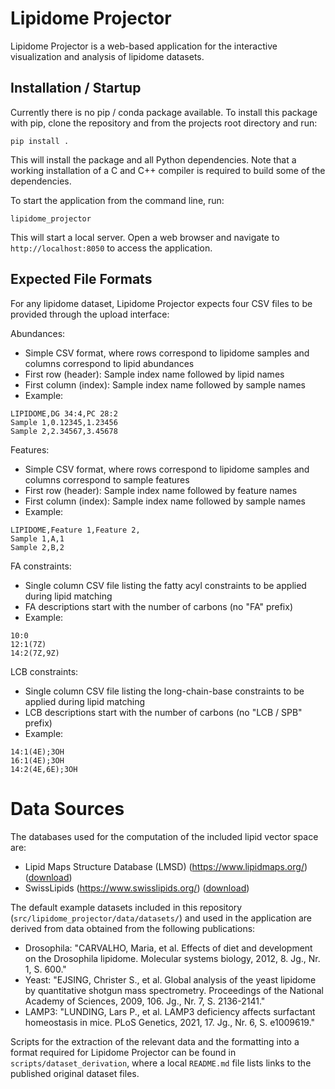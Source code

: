 # Lipidome Projector

Lipidome Projector is a web-based application for the interactive visualization and analysis of lipidome datasets.

## Installation / Startup

Currently there is no pip / conda package available. To install this package with pip, clone the repository and from the projects root directory and run:

```pip install .```

This will install the package and all Python dependencies. Note that a working installation of a C and C++ compiler is required to build some of the dependencies.

To start the application from the command line, run:

```lipidome_projector```

This will start a local server. Open a web browser and navigate to
```http://localhost:8050``` to access the application.

## Expected File Formats

For any lipidome dataset, Lipidome Projector expects four CSV files to be provided through the upload interface:

Abundances:

- Simple CSV format, where rows correspond to lipidome samples and columns correspond to lipid abundances
- First row (header): Sample index name followed by lipid names
- First column (index): Sample index name followed by sample names
- Example:

```
LIPIDOME,DG 34:4,PC 28:2
Sample 1,0.12345,1.23456
Sample 2,2.34567,3.45678
```

Features:

- Simple CSV format, where rows correspond to lipidome samples and columns correspond to sample features
- First row (header): Sample index name followed by feature names
- First column (index): Sample index name followed by sample names
- Example:

```
LIPIDOME,Feature 1,Feature 2,
Sample 1,A,1
Sample 2,B,2
```

FA constraints:

- Single column CSV file listing the fatty acyl constraints to be applied during lipid matching
- FA descriptions start with the number of carbons (no "FA" prefix)
- Example:

```
10:0
12:1(7Z)
14:2(7Z,9Z)
```

LCB constraints:

- Single column CSV file listing the long-chain-base constraints to be applied during lipid matching
- LCB descriptions start with the number of carbons (no "LCB / SPB" prefix)
- Example:

```
14:1(4E);3OH
16:1(4E);3OH
14:2(4E,6E);3OH
```


# Data Sources

The databases used for the computation of the included lipid vector space are:

- Lipid Maps Structure Database (LMSD) (https://www.lipidmaps.org/) ([download](https://www.lipidmaps.org/files/?file=LMSD&ext=sdf.zip))
- SwissLipids (https://www.swisslipids.org/) ([download](https://www.swisslipids.org/api/file.php?cas=download_files&file=lipids.tsv))

The default example datasets included in this repository (``src/lipidome_projector/data/datasets/``) and used in the application are derived from data obtained from the following publications:

- Drosophila: "CARVALHO, Maria, et al. Effects of diet and development on the Drosophila lipidome. Molecular systems biology, 2012, 8. Jg., Nr. 1, S. 600."
- Yeast: "EJSING, Christer S., et al. Global analysis of the yeast lipidome by quantitative shotgun mass spectrometry. Proceedings of the National Academy of Sciences, 2009, 106. Jg., Nr. 7, S. 2136-2141."
- LAMP3: "LUNDING, Lars P., et al. LAMP3 deficiency affects surfactant homeostasis in mice. PLoS Genetics, 2021, 17. Jg., Nr. 6, S. e1009619."

Scripts for the extraction of the relevant data and the formatting into a format required for Lipidome Projector can be found in ``scripts/dataset_derivation``, where a local ``README.md`` file lists links to the published original dataset files.
